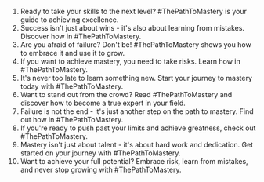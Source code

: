 1. Ready to take your skills to the next level? #ThePathToMastery is your guide to achieving excellence.
2. Success isn't just about wins - it's also about learning from mistakes. Discover how in #ThePathToMastery.
3. Are you afraid of failure? Don't be! #ThePathToMastery shows you how to embrace it and use it to grow.
4. If you want to achieve mastery, you need to take risks. Learn how in #ThePathToMastery.
5. It's never too late to learn something new. Start your journey to mastery today with #ThePathToMastery.
6. Want to stand out from the crowd? Read #ThePathToMastery and discover how to become a true expert in your field.
7. Failure is not the end - it's just another step on the path to mastery. Find out how in #ThePathToMastery.
8. If you're ready to push past your limits and achieve greatness, check out #ThePathToMastery.
9. Mastery isn't just about talent - it's about hard work and dedication. Get started on your journey with #ThePathToMastery.
10. Want to achieve your full potential? Embrace risk, learn from mistakes, and never stop growing with #ThePathToMastery.
